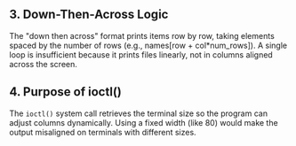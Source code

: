 ## 3. Down-Then-Across Logic
The "down then across" format prints items row by row, taking elements spaced by the number of rows (e.g., names[row + col*num_rows]). A single loop is insufficient because it prints files linearly, not in columns aligned across the screen.

## 4. Purpose of ioctl()
The `ioctl()` system call retrieves the terminal size so the program can adjust columns dynamically. Using a fixed width (like 80) would make the output misaligned on terminals with different sizes.

